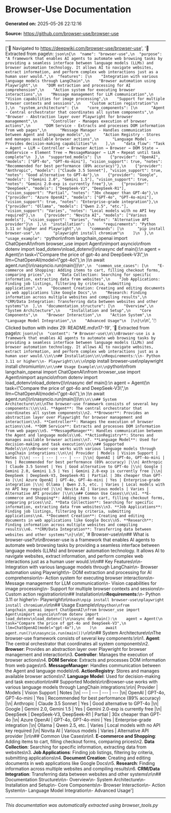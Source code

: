 # Browser-Use Documentation

**Generated on:** 2025-05-26 22:12:16

**Source:** https://github.com/browser-use/browser-use

---

['🔗  Navigated to https://deepwiki.com/browser-use/browser-use', '📄  Extracted from page\n: ```json\n{\n  "name": "browser-use",\n  "purpose": "A framework that enables AI agents to automate web browsing tasks by providing a seamless interface between language models (LLMs) and browser automation technology. It allows AI to navigate websites, extract information, and perform complex web interactions just as a human user would.",\n  "features": [\n    "Integration with various language models through LangChain",\n    "Browser automation using Playwright",\n    "DOM extraction and processing for AI comprehension",\n    "Action system for executing browser interactions",\n    "Message management for LLM communication",\n    "Vision capabilities for image processing",\n    "Support for multiple browser contexts and sessions",\n    "Custom action registration"\n  ],\n  "system_architecture": {\n    "core_components": [\n      "Agent - Central orchestrator that coordinates all system components",\n      "Browser - Abstraction layer over Playwright for browser management",\n      "Controller - Manages execution of browser actions",\n      "DOM Service - Extracts and processes DOM information from web pages",\n      "Message Manager - Handles communication between Agent and language models",\n      "Action Registry - Stores and manages available browser actions",\n      "Language Model - Provides decision-making capabilities"\n    ],\n    "data_flow": "Task → Agent → LLM → Controller → Browser Action → Browser → DOM State → DomService → Element Tree → MessageManager → LLM → Repeat until task complete"\n  },\n  "supported_models": [\n    {"provider": "OpenAI", "models": ["GPT-4o", "GPT-4o-mini"], "vision_support": true, "notes": "Recommended for best performance (89% accuracy)"},\n    {"provider": "Anthropic", "models": ["Claude 3.5 Sonnet"], "vision_support": true, "notes": "Good alternative to GPT-4o"},\n    {"provider": "Google", "models": ["Gemini 2.0", "Gemini 1.5"], "vision_support": true, "notes": "Gemini 2.0-exp is currently free"},\n    {"provider": "DeepSeek", "models": ["DeepSeek-V3", "DeepSeek-R1"], "vision_support": "Partial", "notes": "30x cheaper than GPT-4o"},\n    {"provider": "Azure OpenAI", "models": ["GPT-4o", "GPT-4o-mini"], "vision_support": true, "notes": "Enterprise-grade integration"},\n    {"provider": "Ollama", "models": ["Qwen 2.5", "etc."], "vision_support": "Varies", "notes": "Local models with no API key required"},\n    {"provider": "Novita AI", "models": ["Various models"], "vision_support": "Varies", "notes": "Alternative API provider"}\n  ],\n  "installation": {\n    "requirements": "Python 3.11 or higher and Playwright",\n    "commands": [\n      "pip install browser-use",\n      "playwright install chromium"\n    ]\n  },\n  "usage_example": "```python\\nfrom langchain_openai import ChatOpenAI\\nfrom browser_use import Agent\\nimport asyncio\\nfrom dotenv import load_dotenv\\nload_dotenv()\\n\\nasync def main():\\n    agent = Agent(\\n        task=\\"Compare the price of gpt-4o and DeepSeek-V3\\",\\n        llm=ChatOpenAI(model=\\"gpt-4o\\"),\\n    )\\n    await agent.run()\\n\\nasyncio.run(main())\\n```",\n  "common_use_cases": [\n    "E-commerce and Shopping: Adding items to cart, filling checkout forms, comparing prices",\n    "Data Collection: Searching for specific information, extracting data from websites",\n    "Job Applications: Finding job listings, filtering by criteria, submitting applications",\n    "Document Creation: Creating and editing documents in web applications like Google Docs",\n    "Research: Finding information across multiple websites and compiling results",\n    "CRM/Data Integration: Transferring data between websites and other systems"\n  ],\n  "documentation_structure": [\n    "Overview",\n    "System Architecture",\n    "Installation and Setup",\n    "Core Components",\n    "Browser Interaction",\n    "Action System",\n    "Language Model Integration",\n    "Advanced Usage"\n  ]\n}\n```\n', '🖱️  Clicked button with index 29: README.md\n17-19', '📄  Extracted from page\n: ```json\n{\n  "content": "# Browser-use\\n\\nBrowser-use is a framework that enables AI agents to automate web browsing tasks by providing a seamless interface between language models (LLMs) and browser automation technology. It allows AI to navigate websites, extract information, and perform complex web interactions just as a human user would.\\n\\n## Installation\\n\\nRequirements:\\n- Python 3.11 or higher\\n- Playwright\\n\\n```\\npip install browser-use\\nplaywright install chromium\\n```\\n\\n## Usage Example\\n\\n```python\\nfrom langchain_openai import ChatOpenAI\\nfrom browser_use import Agent\\nimport asyncio\\nfrom dotenv import load_dotenv\\nload_dotenv()\\n\\nasync def main():\\n    agent = Agent(\\n        task=\\"Compare the price of gpt-4o and DeepSeek-V3\\",\\n        llm=ChatOpenAI(model=\\"gpt-4o\\"),\\n    )\\n    await agent.run()\\n\\nasyncio.run(main())\\n```\\n\\n## System Architecture\\n\\nThe browser-use framework consists of several key components:\\n\\n1. **Agent**: The central orchestrator that coordinates all system components\\n2. **Browser**: Provides an abstraction layer over Playwright for browser management and interaction\\n3. **Controller**: Manages the execution of browser actions\\n4. **DOM Service**: Extracts and processes DOM information from web pages\\n5. **MessageManager**: Handles communication between the Agent and language models\\n6. **ActionRegistry**: Stores and manages available browser actions\\n7. **Language Model**: Used for decision-making and task execution\\n\\n## Supported Models\\n\\nBrowser-use works with various language models through LangChain integrations:\\n\\n| Provider | Models | Vision Support | Notes |\\n| --- | --- | --- | --- |\\n| OpenAI | GPT-4o, GPT-4o-mini | Yes | Recommended for best performance (89% accuracy) |\\n| Anthropic | Claude 3.5 Sonnet | Yes | Good alternative to GPT-4o |\\n| Google | Gemini 2.0, Gemini 1.5 | Yes | Gemini 2.0-exp is currently free |\\n| DeepSeek | DeepSeek-V3, DeepSeek-R1 | Partial | 30x cheaper than GPT-4o |\\n| Azure OpenAI | GPT-4o, GPT-4o-mini | Yes | Enterprise-grade integration |\\n| Ollama | Qwen 2.5, etc. | Varies | Local models with no API key required |\\n| Novita AI | Various models | Varies | Alternative API provider |\\n\\n## Common Use Cases\\n\\n1. **E-commerce and Shopping**: Adding items to cart, filling checkout forms, comparing prices\\n2. **Data Collection**: Searching for specific information, extracting data from websites\\n3. **Job Applications**: Finding job listings, filtering by criteria, submitting applications\\n4. **Document Creation**: Creating and editing documents in web applications like Google Docs\\n5. **Research**: Finding information across multiple websites and compiling results\\n6. **CRM/Data Integration**: Transferring data between websites and other systems"\n}\n```\n', '# Browser-use\n\n## What is browser-use?\n\nBrowser-use is a framework that enables AI agents to automate web browsing tasks by providing a seamless interface between language models (LLMs) and browser automation technology. It allows AI to navigate websites, extract information, and perform complex web interactions just as a human user would.\n\n## Key Features\n\n- Integration with various language models through LangChain\n- Browser automation using Playwright\n- DOM extraction and processing for AI comprehension\n- Action system for executing browser interactions\n- Message management for LLM communication\n- Vision capabilities for image processing\n- Support for multiple browser contexts and sessions\n- Custom action registration\n\n## Installation\n\n**Requirements:**\n- Python 3.11 or higher\n- Playwright\n\n```bash\npip install browser-use\nplaywright install chromium\n```\n\n## Usage Example\n\n```python\nfrom langchain_openai import ChatOpenAI\nfrom browser_use import Agent\nimport asyncio\nfrom dotenv import load_dotenv\nload_dotenv()\n\nasync def main():\n    agent = Agent(\n        task="Compare the price of gpt-4o and DeepSeek-V3",\n        llm=ChatOpenAI(model="gpt-4o"),\n    )\n    await agent.run()\n\nasyncio.run(main())\n```\n\n## System Architecture\n\nThe browser-use framework consists of several key components:\n\n1. **Agent**: The central orchestrator that coordinates all system components\n2. **Browser**: Provides an abstraction layer over Playwright for browser management and interaction\n3. **Controller**: Manages the execution of browser actions\n4. **DOM Service**: Extracts and processes DOM information from web pages\n5. **MessageManager**: Handles communication between the Agent and language models\n6. **ActionRegistry**: Stores and manages available browser actions\n7. **Language Model**: Used for decision-making and task execution\n\n## Supported Models\n\nBrowser-use works with various language models through LangChain integrations:\n\n| Provider | Models | Vision Support | Notes |\n| --- | --- | --- | --- |\n| OpenAI | GPT-4o, GPT-4o-mini | Yes | Recommended for best performance (89% accuracy) |\n| Anthropic | Claude 3.5 Sonnet | Yes | Good alternative to GPT-4o |\n| Google | Gemini 2.0, Gemini 1.5 | Yes | Gemini 2.0-exp is currently free |\n| DeepSeek | DeepSeek-V3, DeepSeek-R1 | Partial | 30x cheaper than GPT-4o |\n| Azure OpenAI | GPT-4o, GPT-4o-mini | Yes | Enterprise-grade integration |\n| Ollama | Qwen 2.5, etc. | Varies | Local models with no API key required |\n| Novita AI | Various models | Varies | Alternative API provider |\n\n## Common Use Cases\n\n1. **E-commerce and Shopping**: Adding items to cart, filling checkout forms, comparing prices\n2. **Data Collection**: Searching for specific information, extracting data from websites\n3. **Job Applications**: Finding job listings, filtering by criteria, submitting applications\n4. **Document Creation**: Creating and editing documents in web applications like Google Docs\n5. **Research**: Finding information across multiple websites and compiling results\n6. **CRM/Data Integration**: Transferring data between websites and other systems\n\n## Documentation Structure\n\n- Overview\n- System Architecture\n- Installation and Setup\n- Core Components\n- Browser Interaction\n- Action System\n- Language Model Integration\n- Advanced Usage']

---

*This documentation was automatically extracted using browser_tools.py*
